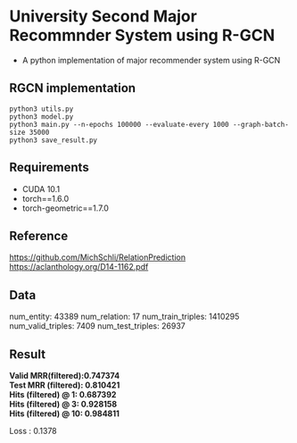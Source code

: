 # University Second Major Recommnder System using R-GCN

* A python implementation of major recommender system using R-GCN

## RGCN implementation
```
python3 utils.py
python3 model.py
python3 main.py --n-epochs 100000 --evaluate-every 1000 --graph-batch-size 35000
python3 save_result.py
```

## Requirements
* CUDA 10.1
* torch==1.6.0
* torch-geometric==1.7.0

## Reference
https://github.com/MichSchli/RelationPrediction   
https://aclanthology.org/D14-1162.pdf

## Data
num_entity: 43389
num_relation: 17
num_train_triples: 1410295
num_valid_triples: 7409
num_test_triples: 26937  

## Result
**Valid MRR(filtered):0.747374   
Test MRR (filtered): 0.810421   
Hits (filtered) @ 1: 0.687392   
Hits (filtered) @ 3: 0.928158   
**Hits (filtered) @ 10: 0.984811****   

Loss : 0.1378   


